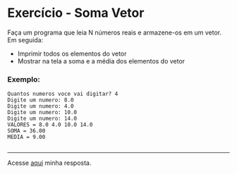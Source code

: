 # Exercício - Soma Vetor

Faça um programa que leia N números reais e armazene-os em um vetor. Em seguida:
- Imprimir todos os elementos do vetor
- Mostrar na tela a soma e a média dos elementos do vetor 


</div>

### Exemplo:

```
Quantos numeros voce vai digitar? 4
Digite um numero: 8.0
Digite um numero: 4.0
Digite um numero: 10.0
Digite um numero: 14.0
VALORES = 8.0 4.0 10.0 14.0
SOMA = 36.00
MEDIA = 9.00 


```


---
Acesse [aqui](https://github.com/JonathanBarr0s/Udemy-Java/blob/main/Se%C3%A7%C3%A3o%2010%20-%20Comportamento%20de%20memoria%2C%20arrays%2C%20listas/02.%20soma_vetor/src/Aplica%C3%A7%C3%A3o/Programa.java) minha resposta.